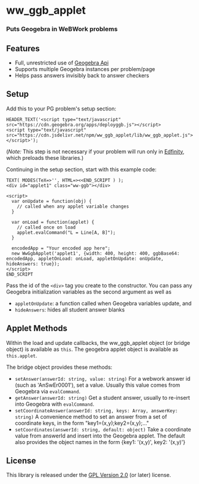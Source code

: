 # ww_ggb_applet
### Puts Geogebra in WeBWork problems

## Features

- Full, unrestricted use of [Geogebra Api](https://wiki.geogebra.org/en/Reference:GeoGebra_Apps_API)
- Supports multiple Geogebra instances per problem/page
- Helps pass answers invisibly back to answer checkers

## Setup

Add this to your PG problem's setup section:
```
HEADER_TEXT('<script type="text/javascript" src="https://cdn.geogebra.org/apps/deployggb.js"></script>
<script type="text/javascript" src="https://cdn.jsdelivr.net/npm/ww_ggb_applet/lib/ww_ggb_applet.js"></script>');
```

(*Note:* This step is not necessary if your problem will run only in [Edfinity](https://www.edfinity.com), which preloads these libraries.)

Continuing in the setup section, start with this example code:

```
TEXT( MODES(TeX=>'', HTML=><<END_SCRIPT ) );
<div id="applet1" class="ww-ggb"></div>

<script>
  var onUpdate = function(obj) {
    // called when any applet variable changes
  }

  var onLoad = function(applet) {
    // called once on load
    applet.evalCommand("L = Line[A, B]");
  }
  
  encodedApp = "Your encoded app here";
  new WwGgbApplet('applet1', {width: 400, height: 400, ggbBase64: encodedApp, appletOnLoad: onLoad, appletOnUpdate: onUpdate, hideAnswers: true}); 
</script>
END_SCRIPT

```

Pass the id of the `<div>` tag you create to the constructor. You can pass any Geogebra initialization variables as the second
argument as well as

- `appletOnUpdate`: a function called when Geogebra variables update, and
- `hideAnswers`: hides all student answer blanks

## Applet Methods

Within the load and update callbacks, the ww_ggb_applet object (or bridge object) is available as `this`. The geogebra
applet object is available as `this.applet`.

The bridge object provides these methods:

- `setAnswer(answerId: string, value: string)`
   For a webwork answer id (such as 'AnSwEr0001'), set a value. Usually this value comes from Geogebra via `evalCommand`.
- `getAnswer(answerId: string)`
   Get a student answer, usually to re-insert into Geogebra with `evalCommand`.
- `setCoordinateAnswer(answerId: string, keys: Array, answerKey: string)`
   A convenience method to set an answer from a set of coordinate keys, in the form "key1=(x,y);key2=(x,y);..."
- `setCoordinates(answerId: string, default: object)`
   Take a coordinate value from answerId and insert into the Geogebra applet. The default also provides the object names
   in the form {key1: '(x,y)', key2: '(x,y)'}

## License

This library is released under the [GPL Version 2.0](https://opensource.org/licenses/GPL-2.0) (or later) license.
